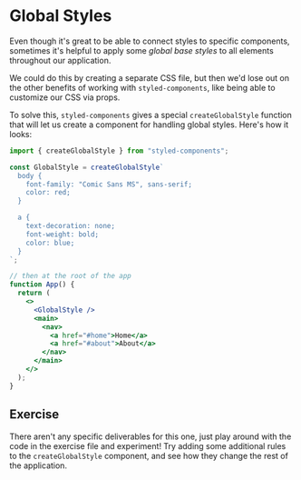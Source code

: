 # Global Styles

Even though it's great to be able to connect styles to specific components,
sometimes it's helpful to apply some _global base styles_ to all elements
throughout our application.

We could do this by creating a separate CSS file, but then we'd lose out on the
other benefits of working with `styled-components`, like being able to customize
our CSS via props.

To solve this, `styled-components` gives a special `createGlobalStyle` function
that will let us create a component for handling global styles. Here's how it
looks:

```jsx
import { createGlobalStyle } from "styled-components";

const GlobalStyle = createGlobalStyle`
  body {
    font-family: "Comic Sans MS", sans-serif;
    color: red;
  }

  a {
    text-decoration: none;
    font-weight: bold;
    color: blue;
  }
`;

// then at the root of the app
function App() {
  return (
    <>
      <GlobalStyle />
      <main>
        <nav>
          <a href="#home">Home</a>
          <a href="#about">About</a>
        </nav>
      </main>
    </>
  );
}
```

## Exercise

There aren't any specific deliverables for this one, just play around with the
code in the exercise file and experiment! Try adding some additional rules to
the `createGlobalStyle` component, and see how they change the rest of the
application.
